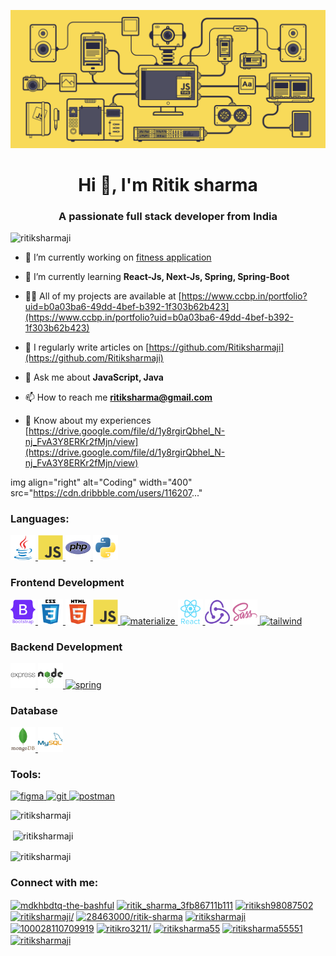 [![MasterHead](./banner.gif)](https://rishavchanda.io)
<h1 align="center">Hi 👋, I'm Ritik sharma</h1>
<h3 align="center">A passionate full stack developer from India</h3>
<p align="left"> <img src="https://komarev.com/ghpvc/?username=ritiksharmaji&label=Profile%20views&color=0e75b6&style=flat" alt="ritiksharmaji" /> </p>

- 🔭 I’m currently working on [fitness application](https://rkjfitness-app.vercel.app/)

- 🌱 I’m currently learning **React-Js, Next-Js, Spring, Spring-Boot**

- 👨‍💻 All of my projects are available at [https://www.ccbp.in/portfolio?uid=b0a03ba6-49dd-4bef-b392-1f303b62b423](https://www.ccbp.in/portfolio?uid=b0a03ba6-49dd-4bef-b392-1f303b62b423)

- 📝 I regularly write articles on [https://github.com/Ritiksharmaji](https://github.com/Ritiksharmaji)

- 💬 Ask me about **JavaScript, Java**

- 📫 How to reach me **ritiksharma@gmail.com**

- 📄 Know about my experiences [https://drive.google.com/file/d/1y8rgirQbhel_N-nj_FvA3Y8ERKr2fMjn/view](https://drive.google.com/file/d/1y8rgirQbhel_N-nj_FvA3Y8ERKr2fMjn/view)

img align="right" alt="Coding" width="400" src="https://cdn.dribbble.com/users/116207..."

<h3 align="left">Languages:</h3>
<p align="left"> <a href="https://www.java.com" target="_blank" rel="noreferrer"> <img src="https://raw.githubusercontent.com/devicons/devicon/master/icons/java/java-original.svg" alt="java" width="40" height="40"/> </a> <a href="https://developer.mozilla.org/en-US/docs/Web/JavaScript" target="_blank" rel="noreferrer"> <img src="https://raw.githubusercontent.com/devicons/devicon/master/icons/javascript/javascript-original.svg" alt="javascript" width="40" height="40"/> </a> <a href="https://www.php.net" target="_blank" rel="noreferrer"> <img src="https://raw.githubusercontent.com/devicons/devicon/master/icons/php/php-original.svg" alt="php" width="40" height="40"/> </a> <a href="https://www.python.org" target="_blank" rel="noreferrer"> <img src="https://raw.githubusercontent.com/devicons/devicon/master/icons/python/python-original.svg" alt="python" width="40" height="40"/> </a> </p>

<h3 align="left">Frontend Development</h3>
<p align="left"> <a href="https://getbootstrap.com" target="_blank" rel="noreferrer"> <img src="https://raw.githubusercontent.com/devicons/devicon/master/icons/bootstrap/bootstrap-plain-wordmark.svg" alt="bootstrap" width="40" height="40"/> </a> <a href="https://www.w3schools.com/css/" target="_blank" rel="noreferrer"> <img src="https://raw.githubusercontent.com/devicons/devicon/master/icons/css3/css3-original-wordmark.svg" alt="css3" width="40" height="40"/> </a> <a href="https://www.w3.org/html/" target="_blank" rel="noreferrer"> <img src="https://raw.githubusercontent.com/devicons/devicon/master/icons/html5/html5-original-wordmark.svg" alt="html5" width="40" height="40"/> </a> <a href="https://developer.mozilla.org/en-US/docs/Web/JavaScript" target="_blank" rel="noreferrer"> <img src="https://raw.githubusercontent.com/devicons/devicon/master/icons/javascript/javascript-original.svg" alt="javascript" width="40" height="40"/> </a> <a href="https://materializecss.com/" target="_blank" rel="noreferrer"> <img src="https://raw.githubusercontent.com/prplx/svg-logos/5585531d45d294869c4eaab4d7cf2e9c167710a9/svg/materialize.svg" alt="materialize" width="40" height="40"/> </a> <a href="https://reactjs.org/" target="_blank" rel="noreferrer"> <img src="https://raw.githubusercontent.com/devicons/devicon/master/icons/react/react-original-wordmark.svg" alt="react" width="40" height="40"/> </a> <a href="https://redux.js.org" target="_blank" rel="noreferrer"> <img src="https://raw.githubusercontent.com/devicons/devicon/master/icons/redux/redux-original.svg" alt="redux" width="40" height="40"/> </a> <a href="https://sass-lang.com" target="_blank" rel="noreferrer"> <img src="https://raw.githubusercontent.com/devicons/devicon/master/icons/sass/sass-original.svg" alt="sass" width="40" height="40"/> </a> <a href="https://tailwindcss.com/" target="_blank" rel="noreferrer"> <img src="https://www.vectorlogo.zone/logos/tailwindcss/tailwindcss-icon.svg" alt="tailwind" width="40" height="40"/> </a> </p>

<h3 align="left">Backend Development</h3>
<p align="left"> <a href="https://expressjs.com" target="_blank" rel="noreferrer"> <img src="https://raw.githubusercontent.com/devicons/devicon/master/icons/express/express-original-wordmark.svg" alt="express" width="40" height="40"/> </a> <a href="https://nodejs.org" target="_blank" rel="noreferrer"> <img src="https://raw.githubusercontent.com/devicons/devicon/master/icons/nodejs/nodejs-original-wordmark.svg" alt="nodejs" width="40" height="40"/> </a> <a href="https://spring.io/" target="_blank" rel="noreferrer"> <img src="https://www.vectorlogo.zone/logos/springio/springio-icon.svg" alt="spring" width="40" height="40"/> </a> </p>

<h3 align="left">Database</h3>
<p align="left"> <a href="https://www.mongodb.com/" target="_blank" rel="noreferrer"> <img src="https://raw.githubusercontent.com/devicons/devicon/master/icons/mongodb/mongodb-original-wordmark.svg" alt="mongodb" width="40" height="40"/> </a> <a href="https://www.mysql.com/" target="_blank" rel="noreferrer"> <img src="https://raw.githubusercontent.com/devicons/devicon/master/icons/mysql/mysql-original-wordmark.svg" alt="mysql" width="40" height="40"/> </a> </p>

<h3 align="left">Tools:</h3>
<p align="left"> <a href="https://www.figma.com/" target="_blank" rel="noreferrer"> <img src="https://www.vectorlogo.zone/logos/figma/figma-icon.svg" alt="figma" width="40" height="40"/> </a> <a href="https://git-scm.com/" target="_blank" rel="noreferrer"> <img src="https://www.vectorlogo.zone/logos/git-scm/git-scm-icon.svg" alt="git" width="40" height="40"/> </a> <a href="https://postman.com" target="_blank" rel="noreferrer"> <img src="https://www.vectorlogo.zone/logos/getpostman/getpostman-icon.svg" alt="postman" width="40" height="40"/> </a> </p>
<p><img align="left" src="https://github-readme-stats.vercel.app/api/top-langs?username=ritiksharmaji&show_icons=true&locale=en&layout=compact" alt="ritiksharmaji" /></p>

<br>


<p>&nbsp;<img align="center" src="https://github-readme-stats.vercel.app/api?username=ritiksharmaji&show_icons=true&locale=en" alt="ritiksharmaji" /></p>

<p><img align="center" src="https://github-readme-streak-stats.herokuapp.com/?user=ritiksharmaji&" alt="ritiksharmaji" /></p>
<h3 align="left">Connect with me:</h3>
<p align="left">
<a href="https://codepen.io/mdkhbdtq-the-bashful" target="blank"><img align="center" src="https://raw.githubusercontent.com/rahuldkjain/github-profile-readme-generator/master/src/images/icons/Social/codepen.svg" alt="mdkhbdtq-the-bashful" height="30" width="40" /></a>
<a href="https://dev.to/ritik_sharma_3fb86711b111" target="blank"><img align="center" src="https://raw.githubusercontent.com/rahuldkjain/github-profile-readme-generator/master/src/images/icons/Social/devto.svg" alt="ritik_sharma_3fb86711b111" height="30" width="40" /></a>
<a href="https://twitter.com/ritiksh98087502" target="blank"><img align="center" src="https://raw.githubusercontent.com/rahuldkjain/github-profile-readme-generator/master/src/images/icons/Social/twitter.svg" alt="ritiksh98087502" height="30" width="40" /></a>
<a href="https://linkedin.com/in/ritiksharmaji/" target="blank"><img align="center" src="https://raw.githubusercontent.com/rahuldkjain/github-profile-readme-generator/master/src/images/icons/Social/linked-in-alt.svg" alt="ritiksharmaji/" height="30" width="40" /></a>
<a href="https://stackoverflow.com/users/28463000/ritik-sharma" target="blank"><img align="center" src="https://raw.githubusercontent.com/rahuldkjain/github-profile-readme-generator/master/src/images/icons/Social/stack-overflow.svg" alt="28463000/ritik-sharma" height="30" width="40" /></a>
<a href="https://codesandbox.com/ritiksharmaji" target="blank"><img align="center" src="https://raw.githubusercontent.com/rahuldkjain/github-profile-readme-generator/master/src/images/icons/Social/codesandbox.svg" alt="ritiksharmaji" height="30" width="40" /></a>
<a href="https://fb.com/100028110709919" target="blank"><img align="center" src="https://raw.githubusercontent.com/rahuldkjain/github-profile-readme-generator/master/src/images/icons/Social/facebook.svg" alt="100028110709919" height="30" width="40" /></a>
<a href="https://instagram.com/ritikro3211/" target="blank"><img align="center" src="https://raw.githubusercontent.com/rahuldkjain/github-profile-readme-generator/master/src/images/icons/Social/instagram.svg" alt="ritikro3211/" height="30" width="40" /></a>
<a href="https://www.codechef.com/users/ritiksharma55" target="blank"><img align="center" src="https://cdn.jsdelivr.net/npm/simple-icons@3.1.0/icons/codechef.svg" alt="ritiksharma55" height="30" width="40" /></a>
<a href="https://www.hackerrank.com/ritiksharma55551" target="blank"><img align="center" src="https://raw.githubusercontent.com/rahuldkjain/github-profile-readme-generator/master/src/images/icons/Social/hackerrank.svg" alt="ritiksharma55551" height="30" width="40" /></a>
<a href="https://www.topcoder.com/members/ritiksharmaji" target="blank"><img align="center" src="https://raw.githubusercontent.com/rahuldkjain/github-profile-readme-generator/master/src/images/icons/Social/topcoder.svg" alt="ritiksharmaji" height="30" width="40" /></a>
</p>
